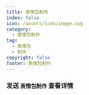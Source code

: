 ```yaml
---
title: 表情包制作
index: false
icon: /assets/icon/image.svg
category:
  - 表情包制作
tag:
  - 表情包
  - 制作
copyright: false
footer: 表情包制作
---
```


### **发送 `表情包制作` 查看详情**